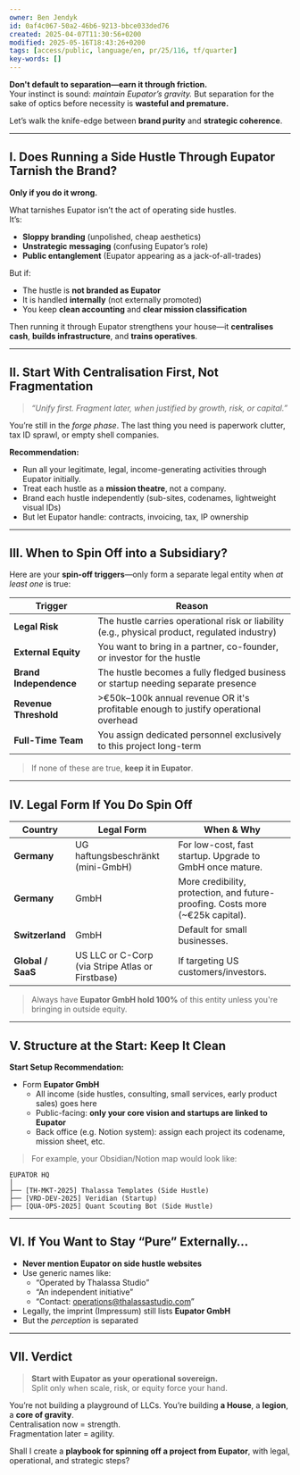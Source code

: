 ```yaml
---
owner: Ben Jendyk
id: 0af4c067-50a2-46b6-9213-bbce033ded76
created: 2025-04-07T11:30:56+0200
modified: 2025-05-16T18:43:26+0200
tags: [access/public, language/en, pr/25/116, tf/quarter]
key-words: []
---
```


**Don't default to separation—earn it through friction.**  
Your instinct is sound: *maintain Eupator’s gravity.* But separation for the sake of optics before necessity is **wasteful and premature.**

Let’s walk the knife-edge between **brand purity** and **strategic coherence**.

---

## I. **Does Running a Side Hustle Through Eupator Tarnish the Brand?**

**Only if you do it wrong.**

What tarnishes Eupator isn’t the act of operating side hustles.  
It’s:
- **Sloppy branding** (unpolished, cheap aesthetics)
- **Unstrategic messaging** (confusing Eupator’s role)
- **Public entanglement** (Eupator appearing as a jack-of-all-trades)

But if:

- The hustle is **not branded as Eupator**
- It is handled **internally** (not externally promoted)
- You keep **clean accounting** and **clear mission classification**

Then running it through Eupator strengthens your house—it **centralises cash**, **builds infrastructure**, and **trains operatives**.

---

## II. **Start With Centralisation First, Not Fragmentation**

> *“Unify first. Fragment later, when justified by growth, risk, or capital.”*

You’re still in the *forge phase*. The last thing you need is paperwork clutter, tax ID sprawl, or empty shell companies.

**Recommendation:**
- Run all your legitimate, legal, income-generating activities through Eupator initially.
- Treat each hustle as a **mission theatre**, not a company.
- Brand each hustle independently (sub-sites, codenames, lightweight visual IDs)
- But let Eupator handle: contracts, invoicing, tax, IP ownership

---

## III. **When to Spin Off into a Subsidiary?**

Here are your **spin-off triggers**—only form a separate legal entity when *at least one* is true:

| Trigger | Reason |
|--------|--------|
| **Legal Risk** | The hustle carries operational risk or liability (e.g., physical product, regulated industry) |
| **External Equity** | You want to bring in a partner, co-founder, or investor for the hustle |
| **Brand Independence** | The hustle becomes a fully fledged business or startup needing separate presence |
| **Revenue Threshold** | >€50k–100k annual revenue OR it's profitable enough to justify operational overhead |
| **Full-Time Team** | You assign dedicated personnel exclusively to this project long-term |

> If none of these are true, **keep it in Eupator**.

---

## IV. **Legal Form If You Do Spin Off**

| Country | Legal Form | When & Why |
|--------|------------|------------|
| **Germany** | UG haftungsbeschränkt (mini-GmbH) | For low-cost, fast startup. Upgrade to GmbH once mature. |
| **Germany** | GmbH | More credibility, protection, and future-proofing. Costs more (~€25k capital). |
| **Switzerland** | GmbH | Default for small businesses. |
| **Global / SaaS** | US LLC or C-Corp (via Stripe Atlas or Firstbase) | If targeting US customers/investors. |

> Always have **Eupator GmbH hold 100%** of this entity unless you're bringing in outside equity.

---

## V. **Structure at the Start: Keep It Clean**

**Start Setup Recommendation:**

- Form **Eupator GmbH**
  - All income (side hustles, consulting, small services, early product sales) goes here
  - Public-facing: **only your core vision and startups are linked to Eupator**
  - Back office (e.g. Notion system): assign each project its codename, mission sheet, etc.

> For example, your Obsidian/Notion map would look like:

```
EUPATOR HQ
│
├── [TH-MKT-2025] Thalassa Templates (Side Hustle)
├── [VRD-DEV-2025] Veridian (Startup)
├── [QUA-OPS-2025] Quant Scouting Bot (Side Hustle)
```

---

## VI. **If You Want to Stay “Pure” Externally…**

- **Never mention Eupator on side hustle websites**
- Use generic names like:
  - “Operated by Thalassa Studio”
  - “An independent initiative”
  - “Contact: operations@thalassastudio.com”
- Legally, the imprint (Impressum) still lists **Eupator GmbH**
- But the *perception* is separated

---

## VII. **Verdict**

> **Start with Eupator as your operational sovereign.**  
> Split only when scale, risk, or equity force your hand.

You’re not building a playground of LLCs. You’re building **a House**, a **legion**, a **core of gravity**.  
Centralisation now = strength.  
Fragmentation later = agility.

Shall I create a **playbook for spinning off a project from Eupator**, with legal, operational, and strategic steps?